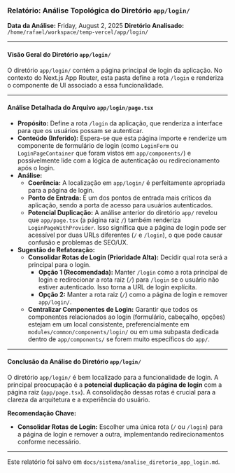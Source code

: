 ### Relatório: Análise Topológica do Diretório `app/login/`

**Data da Análise:** Friday, August 2, 2025
**Diretório Analisado:** `/home/rafael/workspace/temp-vercel/app/login/`

---

#### **Visão Geral do Diretório `app/login/`**

O diretório `app/login/` contém a página principal de login da aplicação. No contexto do Next.js App Router, esta pasta define a rota `/login` e renderiza o componente de UI associado a essa funcionalidade.

---

#### **Análise Detalhada do Arquivo `app/login/page.tsx`**

*   **Propósito:** Define a rota `/login` da aplicação, que renderiza a interface para que os usuários possam se autenticar.
*   **Conteúdo (Inferido):** Espera-se que esta página importe e renderize um componente de formulário de login (como `LoginForm` ou `LoginPageContainer` que foram vistos em `app/components/`) e possivelmente lide com a lógica de autenticação ou redirecionamento após o login.
*   **Análise:**
    *   **Coerência:** A localização em `app/login/` é perfeitamente apropriada para a página de login.
    *   **Ponto de Entrada:** É um dos pontos de entrada mais críticos da aplicação, sendo a porta de acesso para usuários autenticados.
    *   **Potencial Duplicação:** A análise anterior do diretório `app/` revelou que `app/page.tsx` (a página raiz `/`) também renderiza `LoginPageWithProvider`. Isso significa que a página de login pode ser acessível por duas URLs diferentes (`/` e `/login`), o que pode causar confusão e problemas de SEO/UX.
*   **Sugestão de Refatoração:**
    *   **Consolidar Rotas de Login (Prioridade Alta):** Decidir qual rota será a principal para o login.
        *   **Opção 1 (Recomendada):** Manter `/login` como a rota principal de login e redirecionar a rota raiz (`/`) para `/login` se o usuário não estiver autenticado. Isso torna a URL de login explícita.
        *   **Opção 2:** Manter a rota raiz (`/`) como a página de login e remover `app/login/`.
    *   **Centralizar Componentes de Login:** Garantir que todos os componentes relacionados ao login (formulário, cabeçalho, opções) estejam em um local consistente, preferencialmente em `modules/common/components/login/` ou em uma subpasta dedicada dentro de `app/components/` se forem muito específicos do `app/`.

---

#### **Conclusão da Análise do Diretório `app/login/`**

O diretório `app/login/` é bem localizado para a funcionalidade de login. A principal preocupação é a **potencial duplicação da página de login** com a página raiz (`app/page.tsx`). A consolidação dessas rotas é crucial para a clareza da arquitetura e a experiência do usuário.

**Recomendação Chave:**

*   **Consolidar Rotas de Login:** Escolher uma única rota (`/` ou `/login`) para a página de login e remover a outra, implementando redirecionamentos conforme necessário.

---

Este relatório foi salvo em `docs/sistema/analise_diretorio_app_login.md`.
